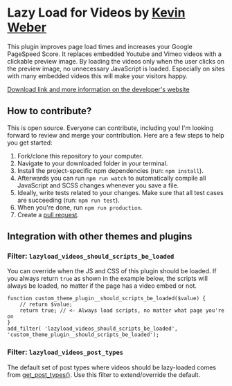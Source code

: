 Lazy Load for Videos by [Kevin Weber](https://www.kweber.com)
====================

This plugin improves page load times and increases your Google PageSpeed Score. It replaces embedded Youtube and Vimeo videos with a clickable preview image.
By loading the videos only when the user clicks on the preview image, no unnecessary JavaScript is loaded. Especially on sites with many embedded videos this will make your visitors happy.

[Download link and more information on the developer's website](https://www.kweber.com/lazy-load-videos/)

## How to contribute?
This is open source. Everyone can contribute, including you! I'm looking forward to review and merge your contribution. Here are a few steps to help you get started:

1. Fork/clone this repository to your computer.
1. Navigate to your downloaded folder in your terminal.
1. Install the project-specific npm dependencies (run: `npm install`).
1. Afterwards you can run `npm run watch` to automatically compile all JavaScript and SCSS changes whenever you save a file.
1. Ideally, write tests related to your changes. Make sure that all test cases are succeeding (run: `npm run test`).
1. When you're done, run `npm run production`.
1. Create a [pull request](https://help.github.com/articles/creating-a-pull-request/).

## Integration with other themes and plugins

### Filter: `lazyload_videos_should_scripts_be_loaded`

You can override when the JS and CSS of this plugin should be loaded. If you always return `true` as shown in the example below, the scripts will always be loaded, no matter if the page has a video embed or not.

```
function custom_theme_plugin__should_scripts_be_loaded($value) {
	// return $value;
	return true; // <- Always load scripts, no matter what page you're on
}
add_filter( 'lazyload_videos_should_scripts_be_loaded', 'custom_theme_plugin__should_scripts_be_loaded');
```

### Filter: `lazyload_videos_post_types`

The default set of post types where videos should be lazy-loaded comes from [get_post_types()](https://codex.wordpress.org/Function_Reference/get_post_types). Use this filter to extend/override the default.